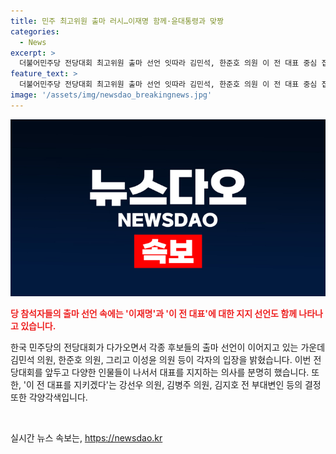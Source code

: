 ```yaml
---
title: 민주 최고위원 출마 러시…이재명 함께·윤대통령과 맞짱
categories:
  - News
excerpt: >
  더불어민주당 전당대회 최고위원 출마 선언 잇따라 김민석, 한준호 의원 이 전 대표 중심 집권 준비 선언, 초선 이성윤 윤대통령과 맞짱뜨겠다 등 연임 수순에 이 전 대표도 출마 검토 중. #민주 #전당대회 #출마
feature_text: >
  더불어민주당 전당대회 최고위원 출마 선언 잇따라 김민석, 한준호 의원 이 전 대표 중심 집권 준비 선언, 초선 이성윤 윤대통령과 맞짱뜨겠다 등 연임 수순에 이 전 대표도 출마 검토 중. #민주 #전당대회 #출마
image: '/assets/img/newsdao_breakingnews.jpg'
---
```


<p><img src="/assets/img/newsdao_breakingnews.jpg" alt="flaretime 속보" /></p>

<p><b><span style="color: #ee2323;">당 참석자들의 출마 선언 속에는 '이재명'과 '이 전 대표'에 대한 지지 선언도 함께 나타나고 있습니다.</span></b></p>

<p>한국 민주당의 전당대회가 다가오면서 각종 후보들의 출마 선언이 이어지고 있는 가운데 김민석 의원, 한준호 의원, 그리고 이성윤 의원 등이 각자의 입장을 밝혔습니다. 이번 전당대회를 앞두고 다양한 인물들이 나서서 대표를 지지하는 의사를 분명히 했습니다. 또한, '이 전 대표를 지키겠다'는 강선우 의원, 김병주 의원, 김지호 전 부대변인 등의 결정 또한 각양각색입니다.</p>

<p data-ke-size="size16">&nbsp;</p>
실시간 뉴스 속보는, <a href="https://newsdao.kr" rel="dofollow">https://newsdao.kr</a>


